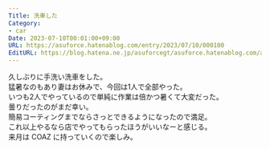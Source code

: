 ```yaml
---
Title: 洗車した
Category:
- car
Date: 2023-07-10T00:01:00+09:00
URL: https://asuforce.hatenablog.com/entry/2023/07/10/000100
EditURL: https://blog.hatena.ne.jp/asuforcegt/asuforce.hatenablog.com/atom/entry/820878482948745019
---
```


久しぶりに手洗い洗車をした。  
猛暑なのもあり妻はお休みで、今回は1人で全部やった。  
いつも2人でやっているので単純に作業は倍かつ暑くて大変だった。  
曇りだったのがまだ幸い。  
簡易コーティングまでならさっとできるようになったので満足。  
これ以上やるなら店でやってもらったほうがいいなーと感じる。  
来月は COAZ に持っていくので楽しみ。

